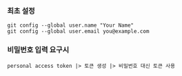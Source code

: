 ### 최초 설정
```
git config --global user.name "Your Name"
git config --global user.email you@example.com
```

### 비밀번호 입력 요구시
```
personal access token |> 토큰 생성 |> 비밀번호 대신 토큰 사용
```